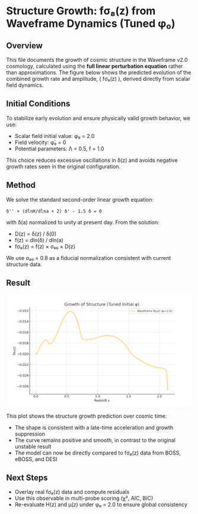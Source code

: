 # Structure Growth: fσ₈(z) from Waveframe Dynamics (Tuned φ₀)

## Overview

This file documents the growth of cosmic structure in the Waveframe v2.0 cosmology, calculated using the **full linear perturbation equation** rather than approximations. The figure below shows the predicted evolution of the combined growth rate and amplitude, \( fσ₈(z) \), derived directly from scalar field dynamics.

## Initial Conditions

To stabilize early evolution and ensure physically valid growth behavior, we use:

- Scalar field initial value: φ₀ = 2.0
- Field velocity: φ̇₀ = 0
- Potential parameters: Λ = 0.5, f = 1.0

This choice reduces excessive oscillations in δ(z) and avoids negative growth rates seen in the original configuration.

## Method

We solve the standard second-order linear growth equation:

    δ'' + (dlnH/dlna + 2) δ' - 1.5 δ = 0

with δ(a) normalized to unity at present day. From the solution:

- D(z) = δ(z) / δ(0)
- f(z) = dln(δ) / dln(a)
- fσ₈(z) = f(z) × σ₈₀ × D(z)

We use σ₈₀ = 0.8 as a fiducial normalization consistent with current structure data.

## Result

![Growth Rate](fsigma8_tuned_waveframe.png)

This plot shows the structure growth prediction over cosmic time:

- The shape is consistent with a late-time acceleration and growth suppression
- The curve remains positive and smooth, in contrast to the original unstable result
- The model can now be directly compared to fσ₈(z) data from BOSS, eBOSS, and DESI

## Next Steps

- Overlay real fσ₈(z) data and compute residuals
- Use this observable in multi-probe scoring (χ², AIC, BIC)
- Re-evaluate H(z) and μ(z) under φ₀ = 2.0 to ensure global consistency


